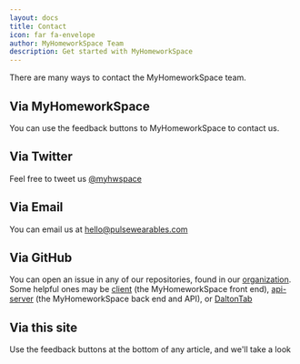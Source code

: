 ```yaml
---
layout: docs
title: Contact
icon: far fa-envelope
author: MyHomeworkSpace Team
description: Get started with MyHomeworkSpace
---
```


There are many ways to contact the MyHomeworkSpace team.

## Via MyHomeworkSpace
You can use the feedback buttons to MyHomeworkSpace to contact us.

## Via Twitter
Feel free to tweet us [@myhwspace](https://twitter.com/myhwspace)

## Via Email
You can email us at [hello@pulsewearables.com](mailto:hello@pulsewearables.com)

## Via GitHub
You can open an issue in any of our repositories, found in our [organization](https://github.com/myhomeworkspace). Some helpful ones may be [client](https://github.com/myhomeworkspace/client) (the MyHomeworkSpace front end), [api-server](https://github.com/myhomeworkspace/api-server) (the MyHomeworkSpace back end and API), or [DaltonTab](https://github.com/ultimathexers/daltontab)

## Via this site
Use the feedback buttons at the bottom of any article, and we'll take a look